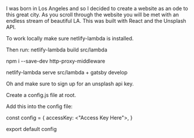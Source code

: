 I was born in Los Angeles and so I decided to create a website as an ode to this great city. As you scroll through the website you will be met with an endless stream of beautiful LA. This was built with React and the Unsplash API.


To work locally make sure netlify-lambda is installed.


Then run: netlify-lambda build src/lambda


npm i --save-dev http-proxy-middleware


netlify-lambda serve src/lambda + gatsby develop

Oh and make sure to sign up for an unsplash api key. 

Create a config.js file at root.

Add this into the config file:

const config = {
    accessKey: <"Access Key Here">,
  }
  
  export default config
